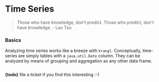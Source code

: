 # Time Series

>  Those who have knowledge, don't predict. Those who predict, don't have
  knowledge. - Lao Tzu

### Basics

Analyzing time series works like a breeze with `krangl`. Conceptually, time-series are simply tables with a `java.util.Date` column. They can be analyzed by means of grouping and aggregation as any other data frame.

```kotlin

```

**{todo}** file a ticket if you find this interesting :-)